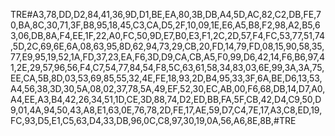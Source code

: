 TRE#A3,78,DD,D2,84,41,36,9D,D1,BE,EA,80,3B,DB,A4,5D,AC,82,C2,DB,FE,70,BA,8C,30,71,3F,B8,95,18,45,C3,CA,D5,2F,10,09,1E,E6,A5,B8,F2,98,A2,B5,63,06,DB,8A,F4,EE,1F,22,A0,FC,50,9D,E7,B0,E3,F1,2C,2D,57,F4,FC,53,77,51,74,5D,2C,69,6E,6A,08,63,95,8D,62,94,73,29,CB,20,FD,14,79,FD,08,15,90,58,35,77,E9,95,19,52,1A,FD,37,23,EA,F6,3D,D9,CA,CB,A5,F0,99,D6,42,14,F6,B6,97,41,2E,29,57,96,56,F4,C7,54,77,84,54,F8,5C,63,61,58,34,83,03,6E,99,3A,3A,75,EE,CA,5B,8D,03,53,69,85,55,32,4E,FE,18,93,2D,B4,95,33,3F,6A,BE,D6,13,53,A4,56,38,3D,30,5A,08,02,37,78,5A,49,EF,52,30,EC,AB,00,F6,68,DB,14,D7,A0,A4,EE,A3,B4,42,26,34,51,1D,CE,3D,88,74,D2,ED,BB,FA,5F,CB,42,D4,C9,50,D9,01,4A,94,50,43,A8,E1,63,0E,76,78,2D,FE,17,AE,59,D7,C4,7E,17,A3,C8,ED,19,FC,93,D5,E1,C5,63,D4,33,DB,96,0C,C8,97,30,19,0A,56,A6,8E,8B,#TRE
